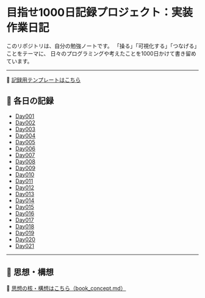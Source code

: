 # 目指せ1000日記録プロジェクト：実装作業日記

このリポジトリは、自分の勉強ノートです。
「操る」「可視化する」「つなげる」ことをテーマに、
日々のプログラミングや考えたことを1000日かけて書き留めています。

---

📌 [記録用テンプレートはこちら](https://github.com/hiro-collab/book/blob/main/1000_days_prompt_script.md)

## 📅 各日の記録

- [Day001](https://github.com/hiro-collab/book/blob/main/days/Day001.md)
- [Day002](https://github.com/hiro-collab/book/blob/main/days/Day002.md)
- [Day003](https://github.com/hiro-collab/book/blob/main/days/Day003.md)
- [Day004](https://github.com/hiro-collab/book/blob/main/days/Day004.md)
- [Day005](https://github.com/hiro-collab/book/blob/main/days/Day005.md)
- [Day006](https://github.com/hiro-collab/book/blob/main/days/Day006.md)
- [Day007](https://github.com/hiro-collab/book/blob/main/days/Day007.md)
- [Day008](https://github.com/hiro-collab/book/blob/main/days/Day008.md)
- [Day009](https://github.com/hiro-collab/book/blob/main/days/Day009.md)
- [Day010](https://github.com/hiro-collab/book/blob/main/days/Day010.md)
- [Day011](https://github.com/hiro-collab/book/blob/main/days/Day011.md)
- [Day012](https://github.com/hiro-collab/book/blob/main/days/Day012.md)
- [Day013](https://github.com/hiro-collab/book/blob/main/days/Day013.md)
- [Day014](https://github.com/hiro-collab/book/blob/main/days/Day014.md)
- [Day015](https://github.com/hiro-collab/book/blob/main/days/Day015.md)
- [Day016](https://github.com/hiro-collab/book/blob/main/days/Day016.md)
- [Day017](https://github.com/hiro-collab/book/blob/main/days/Day017.md)
- [Day018](https://github.com/hiro-collab/book/blob/main/days/Day018.md)
- [Day019](https://github.com/hiro-collab/book/blob/main/days/Day019.md)
- [Day020](https://github.com/hiro-collab/book/blob/main/days/Day020.md)
- [Day021](https://github.com/hiro-collab/book/blob/main/days/Day021.md)

---

## 📖 思想・構想

📖 [思想の核・構想はこちら（book_concept.md）](https://github.com/hiro-collab/book/blob/main/book_concept.md)
